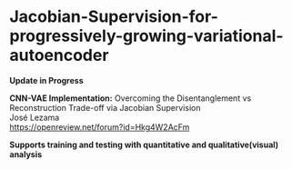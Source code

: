 # Jacobian-Supervision-for-progressively-growing-variational-autoencoder  
**Update in Progress**

**CNN-VAE Implementation:** 
Overcoming the Disentanglement vs Reconstruction Trade-off via Jacobian Supervision  
José Lezama  
https://openreview.net/forum?id=Hkg4W2AcFm  

**Supports training and testing with quantitative and qualitative(visual) analysis**
